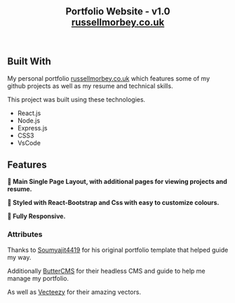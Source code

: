 <h2 align="center">
  Portfolio Website - v1.0<br/>
  <a href="www.russellmorbey.co.uk" target="_blank">russellmorbey.co.uk</a>
</h2>
<br/>

## Built With

My personal portfolio <a href="www.russellmorbey.co.uk" target="_blank">russellmorbey.co.uk</a> which features some of my github projects as well as my resume and technical skills.<br/>

This project was built using these technologies.

- React.js
- Node.js
- Express.js
- CSS3
- VsCode

## Features

**📖 Main Single Page Layout, with additional pages for viewing projects and resume.**

**🎨 Styled with React-Bootstrap and Css with easy to customize colours.**

**📱 Fully Responsive.**

### Attributes

Thanks to [Soumyajit4419](https://github.com/soumyajit4419/Portfolio) for his original portfolio template that helped guide my way.

Additionally [ButterCMS](https://buttercms.com/blog/build-a-portfolio-website-with-react/) for their headless CMS and guide to help me manage my portfolio.

As well as [Vecteezy](https://www.vecteezy.com/) for their amazing vectors.

